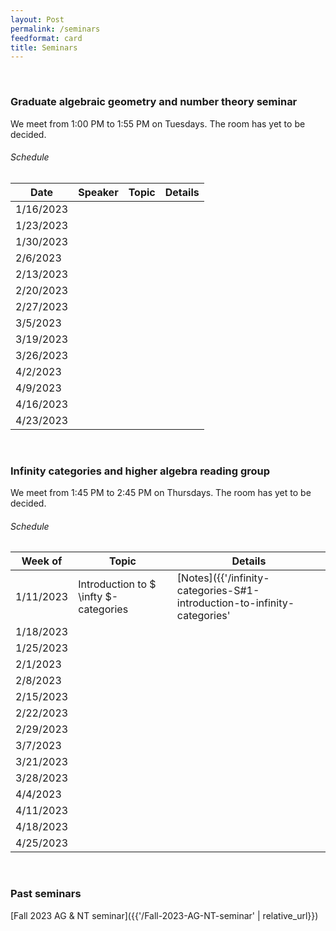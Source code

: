```yaml
---
layout: Post
permalink: /seminars
feedformat: card
title: Seminars
---
```




<br>

### Graduate algebraic geometry and number theory seminar

We meet from 1:00 PM to 1:55 PM on Tuesdays. The room has yet to be decided.


###### Schedule

| Date | Speaker | Topic | Details |
| -------- | ---------- | -------- | ---------- |
| 1/16/2023 | | | |
| 1/23/2023 | | | |
| 1/30/2023 | | | |
| 2/6/2023 | | | |
| 2/13/2023 | | | |
| 2/20/2023 | | | |
| 2/27/2023 | | | |
| 3/5/2023 | | | |
| 3/19/2023 | | | |
| 3/26/2023 | | | |
| 4/2/2023 | | | |
| 4/9/2023 | | | |
| 4/16/2023 | | | |
| 4/23/2023 | | | |




<br>

### Infinity categories and higher algebra reading group

We meet from 1:45 PM to 2:45 PM on Thursdays. The room has yet to be decided.

###### Schedule

| Week of | Topic | Details |
| -------- | ---------- | ---------- |
| 1/11/2023 | Introduction to $ \infty $-categories | [Notes]({{'/infinity-categories-S#1-introduction-to-infinity-categories' | relative_url}}) |
| 1/18/2023 | | |
| 1/25/2023 | | |
| 2/1/2023 | | |
| 2/8/2023 | | |
| 2/15/2023 | | |
| 2/22/2023 | | |
| 2/29/2023 | | |
| 3/7/2023 | | |
| 3/21/2023 | | |
| 3/28/2023 | | |
| 4/4/2023 | | |
| 4/11/2023 | | |
| 4/18/2023 | | |
| 4/25/2023 | | |



<br> 

### Past seminars

[Fall 2023 AG & NT seminar]({{'/Fall-2023-AG-NT-seminar' | relative_url}})

